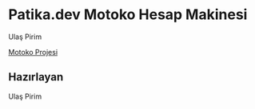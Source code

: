 # Patika.dev Motoko Hesap Makinesi
Ulaş Pirim

[Motoko Projesi](https://m7sm4-2iaaa-aaaab-qabra-cai.raw.ic0.app/?tag=1693528786)

## Hazırlayan
Ulaş Pirim
